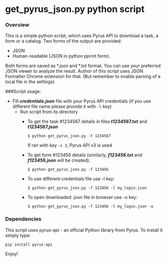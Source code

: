 # get_pyrus_json.py python script

### Overview

This is a simple python script, which uses Pyrus API to download a task, a form or a catalog.
Two forms of the output are provided:
* JSON
* Human-readable (JSON in python pprint form).

Both forms are saved as *.json and *.txt format. You can use your preferred JSON viewer to analyze the result.
Author of this script uses JSON Formatter Chrome extension for that. (But remember to enable parsing of a local file 
in the settings)

###Script usage:
* Fill _**credentials.json**_ file with your Pyrus API credentials (if you use different file name please
provide it with `-l` key)
  * Run script from its directory
      * To get the task #1234567 details in files _**t1234567.txt**_ and _**t1234567.json**_
          ```console
          $ python get_pyrus_json.py -t 1234567
          ```
        
          If ran with key `-v 3`, Pyrus API v3 is used
    
      * To get form #123456 details (similarly,  _**f123456.txt**_ and _**f123456.json**_ will be created).
          ```console
          $ python get_pyrus_json.py -f 123456
          ```
      
      * To use different credentials file use -l key:
          ```console
          $ python get_pyrus_json.py -f 123456 -l my_login.json
          ```  
      * To open downloaded .json file in browser use -o key:
          ```console
          $ python get_pyrus_json.py -f 123456 -l my_login.json -o
          ```  
      

### Dependencies

This script uses pyrus-api - an official Python library from Pyrus. To install it simply type:
```console
pip install pyrus-api
```

Enjoy!

